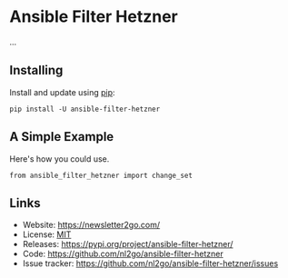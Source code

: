 Ansible Filter Hetzner
============
... 

Installing
----------

Install and update using [pip](https://pip.pypa.io/en/stable/quickstart/):

    pip install -U ansible-filter-hetzner


A Simple Example
----------------

Here's how you could use.

    from ansible_filter_hetzner import change_set


Links
-----

*   Website: https://newsletter2go.com/
*   License: [MIT](https://github.com/nl2go/ansible-filter-hetzner/blob/master/LICENSE.md)
*   Releases: https://pypi.org/project/ansible-filter-hetzner/
*   Code: https://github.com/nl2go/ansible-filter-hetzner
*   Issue tracker: https://github.com/nl2go/ansible-filter-hetzner/issues


